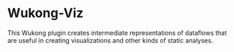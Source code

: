# Wukong-Viz

This Wukong plugin creates intermediate representations of dataflows
that are useful in creating visualizations and other kinds of static
analyses.
